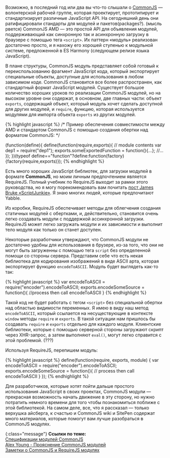 <!-- ### CommonJS Модули -->


Возможно, в последний год или два вы что-то слышали о [CommonJS][4] — волонтерской
рабочей группе, которая проектирует, прототипирует и стандартизирует различные
JavaScript API. На сегодняшний день они ратифицировали стандарты для модулей и
пакетов(packages?). (мысль рвется) CommonJS AMD — это простой API для объявления
модулей, поддерживающий как синхронную так и асинхронную загрузку в браузере
с помощью тега `<script>`. Их паттерн «модуль» реализован достаточно просто, и 
я нахожу его хорошей ступенью к модульной системе, предложенной в ES Harmony
(следующем релизе языка JavaScript).

В плане структуры, CommonJS модуль представляет собой готовый к переиспользованию
фрагмент JavaScript кода, который экспортирует специальные объекты, доступные
для использования в любом зависимом коде. CommonJS становится все более
распространен, как стандартный формат JavaScript модулей. Существует большое
количество хороших уроков по реализации CommonJS модулей, но на высоком уровне
они содержат, в основном, две главных части: объект `exports`, содержащий объект,
который модуль хочет сделать доступной для других модулей, и `require`, функцию,
которая используется модулями для импорта объекта `exports` из других модулей.

{% highlight javascript %}
/*
Пример обеспечения совместимости между AMD и стандартом CommonJS с помощью
создания обертки над форматом CommonJS:
*/

(function(define){
define(function(require,exports){
// module contents
 var dep1 = require("dep1");
 exports.someExportedFunction = function(){...};
 //...
});
})(typeof define=="function"?define:function(factory){factory(require,exports)});
{% endhighlight %}

Есть много хороших JavaScript библиотек, для загрузки модулей в формате
**CommonJS**, но моим личным предпочтением является RequireJS. Полный учебник
по RequireJS выходит за рамки этого руководства, но я могу порекомендовать вам
почитать [пост James Bruke «ScriptJunkie»][5]. Я знаю многих людей, которые 
предпочитают Yabble.

Из коробки, RequireJS обеспечивает методы для облегчения создания статичных
модулей с обертками, и, действительно, становится очень легко создавать модули
с поддержкой ассинхронной загрузки. RequireJS может легко загружать модули и их
зависимости и выполнит тело модуля как только он станет доступен.

Некоторые разработчики утверждают, что CommonJS модули не достаточно удобны
для использования в брузере, из-за того, что они не могут быть загруженны 
с помощью тега `script` без определенной помощи со стороны сервера. Представим
себе что есть некая библиотека для кодирования изображений в виде ASCII арта,
которая экспортирует функцию `encodeToASCII`. Модуль будет выглядеть как-то так:

{% highlight javascript %}
var encodeToASCII = require("encoder").encodeToASCII;
exports.encodeSomeSource = function(){
    //process then call encodeToASCII
}
{% endhighlight %}

Такой код не будет работать с тегом `<script>` без специальной обертки над
областью видимости переменных. Я имею в виду наш метод `encodeToASCII`, который
ссылается на несуществующие в контексте `window` методы `require` и `exports`.
В такой ситуации нам пришлось бы создавать `require` и `exports` отдельно
для каждого модуля. Клиентские библиотеки, которые с помощью серверной стороны
загружают скрипт через XHR-запрос, а затем выполняют `eval()`, могут легко
справится с этой проблемой. (???)

Используя RequireJS, перепишем модуль:

{% highlight javascript %}
define(function(require, exports, module) {
    var encodeToASCII = require("encoder").encodeToASCII;
    exports.encodeSomeSource = function(){
            // process then call encodeToASCII
    }
});
{% endhighlight %}

Для разработчиков, которые хотят пойти дальше простого использования JavaScript
в своих проектах, CommonJS модули — прекрасная возможность начать движение в эту
сторону, но нужно потратить немного времени для того чтобы познакомиться поближе
с этой библиотекой. На самом деле, все, что я рассказал — только верхушка айсберга, к счастью
и CommonJS wiki и SitePen содержат много материалов, которые помогут
вам лучше разобраться в CommonJS модулях.

{:class="message"}
**Ссылки по теме:**  
[Спецификации модулей CommonJS][1]  
[Alex Young - Прояснение CommonJS модулей][2]  
[Заметки о CommonJS и RequireJS модулях][3]  

[1]: http://wiki.commonjs.org/wiki/Modules
[2]: http://dailyjs.com/2010/10/18/modules/
[3]: http://requirejs.org/docs/commonjs.html#packages
[4]: http://commonjs.org
[5]: http://msdn.microsoft.com/en-us/scriptjunkie/ff943568
